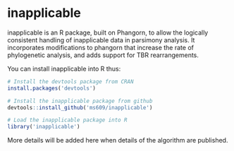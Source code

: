 # inapplicable
inapplicable is an R package, built on Phangorn, to allow the logically consistent handling of inapplicable data in parsimony analysis.
It incorporates modifications to phangorn that increase the rate of phylogenetic analysis, and adds support for TBR rearrangements.


You can install inapplicable into R thus:

```r
# Install the devtools package from CRAN
install.packages('devtools')

# Install the inapplicable package from github
devtools::install_github('ms609/inapplicable')

# Load the inapplicable package into R
library('inapplicable')
```

More details will be added here when details of the algorithm are published.

